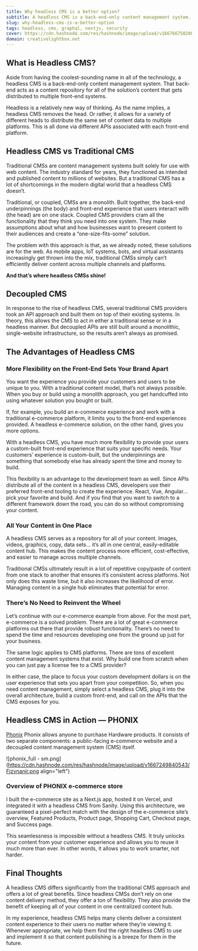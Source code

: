 ```yaml
---
title: Why headless CMS is a better option?
subtitle: A headless CMS is a back-end-only content management system.
slug: why-headless-cms-is-a-better-option
tags: headless, cms, graphql, nextjs, security
cover: https://cdn.hashnode.com/res/hashnode/image/upload/v1667667502089/u32DdUOvU.png?auto=compress
domain: creativelightbox.net
---
```

## What is Headless CMS?
Aside from having the coolest-sounding name in all of the technology, a headless CMS is a back-end-only content management system. That back-end acts as a content repository for all of the solution’s content that gets distributed to multiple front-end systems.

Headless is a relatively new way of thinking. As the name implies, a headless CMS removes the head. Or rather, it allows for a variety of different heads to distribute the same set of content data to multiple platforms. This is all done via different APIs associated with each front-end platform.

## Headless CMS vs Traditional CMS
Traditional CMSs are content management systems built solely for use with web content. The industry standard for years, they functioned as intended and published content to millions of websites. But a traditional CMS has a lot of shortcomings in the modern digital world that a headless CMS doesn’t.

Traditional, or coupled, CMSs are a monolith. Built together, the back-end underpinnings (the body) and front-end experience that users interact with (the head) are on one stack.
Coupled CMS providers cram all the functionality that they think you need into one system. They make assumptions about what and how businesses want to present content to their audiences and create a “one-size-fits-some” solution.

The problem with this approach is that, as we already noted, these solutions are for the web. As mobile apps, IoT systems, bots, and virtual assistants increasingly get thrown into the mix, traditional CMSs simply can’t efficiently deliver content across multiple channels and platforms.

**And that’s where headless CMSs shine!**

## Decoupled CMS
In response to the rise of headless CMS, several traditional CMS providers took an API approach and built them on top of their existing systems. In theory, this allows the CMS to act in either a traditional sense or in a headless manner. But decoupled APIs are still built around a monolithic, single-website infrastructure, so the results aren’t always as promised.

## The Advantages of Headless CMS
### More Flexibility on the Front-End Sets Your Brand Apart
You want the experience you provide your customers and users to be unique to you. With a traditional content model, that’s not always possible. When you buy or build using a monolith approach, you get handcuffed into using whatever solution you bought or built.

If, for example, you build an e-commerce experience and work with a traditional e-commerce platform, it limits you to the front-end experiences provided. A headless e-commerce solution, on the other hand, gives you more options.

With a headless CMS, you have much more flexibility to provide your users a custom-built front-end experience that suits your specific needs. Your customers’ experience is custom-built, but the underpinnings are something that somebody else has already spent the time and money to build.

This flexibility is an advantage to the development team as well. Since APIs distribute all of the content in a headless CMS, developers use their preferred front-end tooling to create the experience. React, Vue, Angular… pick your favorite and build. And if you find that you want to switch to a different framework down the road, you can do so without compromising your content.

### All Your Content in One Place
A headless CMS serves as a repository for all of your content. Images, videos, graphics, copy, data sets… it’s all in one central, easily-editable content hub. This makes the content process more efficient, cost-effective, and easier to manage across multiple channels.

Traditional CMSs ultimately result in a lot of repetitive copy/paste of content from one stack to another that ensures it’s consistent across platforms. Not only does this waste time, but it also increases the likelihood of error. Managing content in a single hub eliminates that potential for error.

### There’s No Need to Reinvent the Wheel
Let’s continue with our e-commerce example from above. For the most part, e-commerce is a solved problem. There are a lot of great e-commerce platforms out there that provide robust functionality. There’s no need to spend the time and resources developing one from the ground up just for your business.

The same logic applies to CMS platforms. There are tons of excellent content management systems that exist. Why build one from scratch when you can just pay a license fee to a CMS provider?

In either case, the place to focus your custom development dollars is on the user experience that sets you apart from your competition. So, when you need content management, simply select a headless CMS, plug it into the overall architecture, build a custom front-end, and call on the APIs that the CMS exposes for you.

## Headless CMS in Action — PHONIX
[Phonix](https://ecommerce-shop-f1na-qka25av2j-joshhortt.vercel.app/) Phonix allows anyone to purchase Hardware products. It consists of two separate components: a public-facing e-commerce website and a decoupled content management system (CMS) itself.

![phonix_full - sm.png](https://cdn.hashnode.com/res/hashnode/image/upload/v1667249840543/Fjzvnanir.png align="left")

### Overview of PHONIX e-commerce store
I built the e-commerce site as a Next.js app, hosted it on Vercel, and integrated it with a headless CMS from Sanity. Using this architecture, we guaranteed a pixel-perfect match with the design of the e-commerce site’s overview, Featured Products, Product page, Shopping Cart, Checkout page, and Success page.

This seamlessness is impossible without a headless CMS. It truly unlocks your content from your customer experience and allows you to reuse it much more than ever. In other words, it allows you to work smarter, not harder.

## Final Thoughts
A headless CMS differs significantly from the traditional CMS approach and offers a lot of great benefits. Since headless CMSs don’t rely on one content delivery method, they offer a ton of flexibility. They also provide the benefit of keeping all of your content in one centralized content hub.

In my experience, headless CMS helps many clients deliver a consistent content experience to their users no matter where they’re viewing it. Whenever appropriate, we help them find the right headless CMS to use and implement it so that content publishing is a breeze for them in the future.

